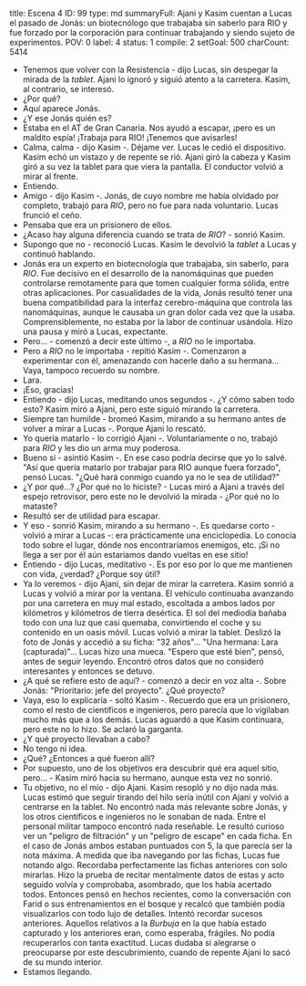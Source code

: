 title:          Escena 4
ID:             99
type:           md
summaryFull:    Ajani y Kasim cuentan a Lucas el pasado de Jonás: un biotecnólogo que trabajaba sin saberlo para RIO y fue forzado por la corporación para continuar trabajando y siendo sujeto de experimentos.
POV:            0
label:          4
status:         1
compile:        2
setGoal:        500
charCount:      5414


- Tenemos que volver con la Resistencia - dijo Lucas, sin despegar la mirada de la *tablet*.
Ajani lo ignoró y siguió atento a la carretera. Kasim, al contrario, se interesó.
- ¿Por qué?
- Aquí aparece Jonás.
- ¿Y ese Jonás quién es?
- Estaba en el AT de Gran Canaria. Nos ayudó a escapar, ¡pero es un maldito espía! ¡Trabaja para RIO! ¡Tenemos que avisarles!
- Calma, calma - dijo Kasim -. Déjame ver.
Lucas le cedió el dispositivo. Kasim echó un vistazo y de repente se rió. Ajani giró la cabeza y Kasim giró a su vez la tablet para que viera la pantalla. El conductor volvió a mirar al frente.
- Entiendo.
- Amigo - dijo Kasim -. Jonás, de cuyo nombre me había olvidado por completo, trabajó para *RIO*, pero no fue para nada voluntario.
Lucas frunció el ceño.
- Pensaba que era un prisionero de ellos.
- ¿Acaso hay alguna diferencia cuando se trata de *RIO*? - sonrió Kasim.
- Supongo que no - reconoció Lucas.
Kasim le devolvió la *tablet* a Lucas y continuó hablando.
- Jonás era un experto en biotecnología que trabajaba, sin saberlo, para *RIO*. Fue decisivo en el desarrollo de la nanomáquinas que pueden controlarse remotamente para que tomen cualquier forma sólida, entre otras aplicaciones. Por casualidades de la vida, Jonás resultó tener una buena compatibilidad para la interfaz cerebro-máquina que controla las nanomáquinas, aunque le causaba un gran dolor cada vez que la usaba. Comprensiblemente, no estaba por la labor de continuar usándola.
Hizo una pausa y miró a Lucas, expectante.
- Pero... - comenzó a decir este último -, a *RIO* no le importaba.
- Pero a *RIO* no le importaba - repitió Kasim -. Comenzaron a experimentar con él, amenazando con hacerle daño a su hermana... Vaya, tampoco recuerdo su nombre.
- Lara.
- ¡Eso, gracias!
- Entiendo - dijo Lucas, meditando unos segundos -. ¿Y cómo saben todo esto?
Kasim miró a Ajani, pero este siguió mirando la carretera.
- Siempre tan humilde - bromeó Kasim, mirando a su hermano antes de volver a mirar a Lucas -. Porque Ajani lo rescató.
- Yo quería matarlo - lo corrigió Ajani -. Voluntariamente o no, trabajó para *RIO* y les dio un arma muy poderosa.
- Bueno sí - asintió Kasim -. En ese caso podría decirse que yo lo salvé.
"Así que quería matarlo por trabajar para RIO aunque fuera forzado", pensó Lucas. "¿Qué hará conmigo cuando ya no le sea de utilidad?"
- ¿Y por qué...? ¿Por qué no lo hiciste? - Lucas miró a Ajani a través del espejo retrovisor, pero este no le devolvió la mirada - ¿Por qué no lo mataste?
- Resultó ser de utilidad para escapar.
- Y eso - sonrió Kasim, mirando a su hermano -. Es quedarse corto - volvió a mirar a Lucas -: era prácticamente una enciclopedia. Lo conocía todo sobre el lugar, dónde nos encontraríamos enemigos, etc. ¡Si no llega a ser por él aún estaríamos dando vueltas en ese sitio!
- Entiendo - dijo Lucas, meditativo -. Es por eso por lo que me mantienen con vida, ¿verdad? ¿Porque soy útil?
- Ya lo veremos - dijo Ajani, sin dejar de mirar la carretera.
Kasim sonrió a Lucas y volvió a mirar por la ventana.
El vehículo continuaba avanzando por una carretera en muy mal estado, escoltada a ambos lados por kilómetros y kilómetros de tierra desértica. El sol del mediodía bañaba todo con una luz que casi quemaba, convirtiendo el coche y su contenido en un oasis móvil.
Lucas volvió a mirar la tablet. Deslizó la foto de Jonás y accedió a su ficha: "32 años"... "Una hermana: Lara (capturada)"...
Lucas hizo una mueca. "Espero que esté bien", pensó, antes de seguir leyendo. Encontró otros datos que no consideró interesantes y entonces se detuvo.
- ¿A qué se refiere esto de aquí? - comenzó a decir en voz alta -. Sobre Jonás: "Prioritario: jefe del proyecto". ¿Qué proyecto?
- Vaya, eso lo explicaría - soltó Kasim -. Recuerdo que era un prisionero, como el resto de científicos e ingenieros, pero parecía que lo vigilaban mucho más que a los demás.
Lucas aguardó a que Kasim continuara, pero este no lo hizo. Se aclaró la garganta.
- ¿Y qué proyecto llevaban a cabo?
- No tengo ni idea.
- ¿Qué? ¿Entonces a qué fueron allí?
- Por supuesto, uno de los objetivos era descubrir qué era aquel sitio, pero... - Kasim miró hacia su hermano, aunque esta vez no sonrió.
- Tu objetivo, no el mío - dijo Ajani.
Kasim resopló y no dijo nada más.
Lucas estimó que seguir tirando del hilo sería inútil con Ajani y volvió a centrarse en la tablet. No encontró nada más relevante sobre Jonás, y los otros científicos e ingenieros no le sonaban de nada. Entre el personal militar tampoco encontró nada reseñable. Le resultó curioso ver un "peligro de filtración" y un "peligro de escape" en cada ficha. En el caso de Jonás ambos estaban puntuados con 5, la que parecía ser la nota máxima.
A medida que iba navegando por las fichas, Lucas fue notando algo. Recordaba perfectamente las fichas anteriores con solo mirarlas. Hizo la prueba de recitar mentalmente datos de estas y acto seguido volvía y comprobaba, asombrado, que los había acertado todos.
Entonces pensó en hechos recientes, como la conversación con Farid o sus entrenamientos en el bosque y recalcó que también podía visualizarlos con todo lujo de detalles.
Intentó recordar sucesos anteriores.
Aquellos relativos a la *Burbuja* en la que había estado capturado y los anteriores eran, como esperaba, frágiles. No podía recuperarlos con tanta exactitud.
Lucas dudaba si alegrarse o preocuparse por este descubrimiento, cuando de repente Ajani lo sacó de su mundo interior.
- Estamos llegando.